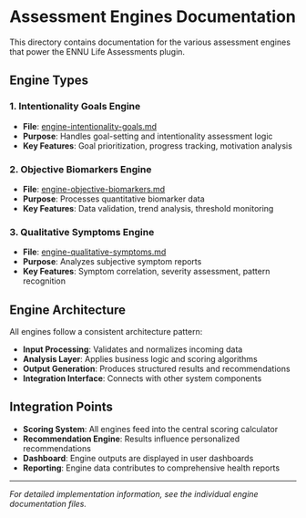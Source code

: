 # Assessment Engines Documentation

This directory contains documentation for the various assessment engines that power the ENNU Life Assessments plugin.

## Engine Types

### 1. Intentionality Goals Engine
- **File**: [engine-intentionality-goals.md](engine-intentionality-goals.md)
- **Purpose**: Handles goal-setting and intentionality assessment logic
- **Key Features**: Goal prioritization, progress tracking, motivation analysis

### 2. Objective Biomarkers Engine
- **File**: [engine-objective-biomarkers.md](engine-objective-biomarkers.md)
- **Purpose**: Processes quantitative biomarker data
- **Key Features**: Data validation, trend analysis, threshold monitoring

### 3. Qualitative Symptoms Engine
- **File**: [engine-qualitative-symptoms.md](engine-qualitative-symptoms.md)
- **Purpose**: Analyzes subjective symptom reports
- **Key Features**: Symptom correlation, severity assessment, pattern recognition

## Engine Architecture

All engines follow a consistent architecture pattern:
- **Input Processing**: Validates and normalizes incoming data
- **Analysis Layer**: Applies business logic and scoring algorithms
- **Output Generation**: Produces structured results and recommendations
- **Integration Interface**: Connects with other system components

## Integration Points

- **Scoring System**: All engines feed into the central scoring calculator
- **Recommendation Engine**: Results influence personalized recommendations
- **Dashboard**: Engine outputs are displayed in user dashboards
- **Reporting**: Engine data contributes to comprehensive health reports

---

*For detailed implementation information, see the individual engine documentation files.* 